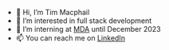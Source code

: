 - 👋 Hi, I’m Tim Macphail
- 👀 I’m interested in full stack development
- 💼 I’m interning at [MDA](https://mda.space) until December 2023
- 📫 You can reach me on [LinkedIn](https://www.linkedin.com/in/timothy-macphail)
